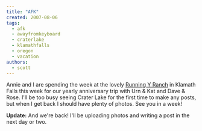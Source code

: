 ```yaml
---
title: "AFK"
created: 2007-08-06
tags: 
  - afk
  - awayfromkeyboard
  - craterlake
  - klamathfalls
  - oregon
  - vacation
authors: 
  - scott
---
```


Annie and I are spending the week at the lovely [Running Y Ranch](http://www.runningy.com/) in Klamath Falls this week for our yearly anniversary trip with Urn & Kat and Dave & Rose. I'll be too busy seeing Crater Lake for the first time to make any posts, but when I get back I should have plenty of photos. See you in a week!

**Update:** And we're back! I'll be uploading photos and writing a post in the next day or two.
